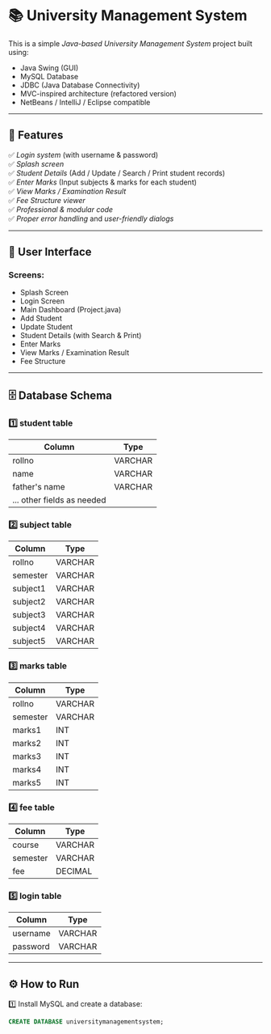 # 📚 University Management System

This is a simple *Java-based University Management System* project built using:

- Java Swing (GUI)
- MySQL Database
- JDBC (Java Database Connectivity)
- MVC-inspired architecture (refactored version)
- NetBeans / IntelliJ / Eclipse compatible

---

## 🎁 Features

✅ *Login system* (with username & password)  
✅ *Splash screen*  
✅ *Student Details* (Add / Update / Search / Print student records)  
✅ *Enter Marks* (Input subjects & marks for each student)  
✅ *View Marks / Examination Result*  
✅ *Fee Structure viewer*  
✅ *Professional & modular code*  
✅ *Proper error handling* and *user-friendly dialogs*

---

## 🎨 User Interface

### Screens:

- Splash Screen
- Login Screen
- Main Dashboard (Project.java)
- Add Student
- Update Student
- Student Details (with Search & Print)
- Enter Marks
- View Marks / Examination Result
- Fee Structure

---

## 🗄 Database Schema

### 1️⃣ student table

| Column        | Type    |
|---------------|---------|
| rollno        | VARCHAR |
| name          | VARCHAR |
| father's name | VARCHAR |
| ... other fields as needed |

### 2️⃣ subject table

| Column    | Type    |
|-----------|---------|
| rollno    | VARCHAR |
| semester  | VARCHAR |
| subject1  | VARCHAR |
| subject2  | VARCHAR |
| subject3  | VARCHAR |
| subject4  | VARCHAR |
| subject5  | VARCHAR |

### 3️⃣ marks table

| Column    | Type    |
|-----------|---------|
| rollno    | VARCHAR |
| semester  | VARCHAR |
| marks1    | INT     |
| marks2    | INT     |
| marks3    | INT     |
| marks4    | INT     |
| marks5    | INT     |

### 4️⃣ fee table

| Column    | Type    |
|-----------|---------|
| course    | VARCHAR |
| semester  | VARCHAR |
| fee       | DECIMAL |

### 5️⃣ login table

| Column    | Type    |
|-----------|---------|
| username  | VARCHAR |
| password  | VARCHAR |

---

## ⚙ How to Run

1️⃣ Install MySQL and create a database:  
```sql
CREATE DATABASE universitymanagementsystem;
